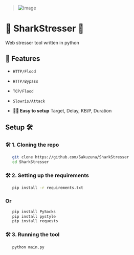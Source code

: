 >![image](https://github.com/user-attachments/assets/1c54d55b-b783-4bac-8e6b-6e435878c549)

# 🦈 SharkStresser 🦈

Web stresser tool written in python 

## 🌟 Features

- `HTTP/Flood`

- `HTTP/Bypass`

- `TCP/Flood`

- `Slowris/Attack`
  
- **🧑‍💻 Easy to setup** Target, Delay, KB/P, Duration

## Setup 🛠️

### 🛠️ 1. Cloning the repo

```bash
   git clone https://github.com/Sakuzuna/SharkStresser
   cd SharkStresser
   ```
### 🛠️ 2. Setting up the requirements

```bash
   pip install -r requirements.txt
   ```
### Or

```bash
   pip install PySocks
   pip install pystyle
   pip install requests
   ```

### 🛠️ 3. Running the tool

```bash
   python main.py
   ```
